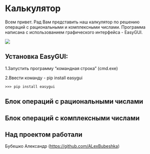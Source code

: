  Калькулятор
==============
Всем привет. Рад Вам представить наш калкулятор по решению операций с рациональными и комплексными числами.
Программа написана с использованием графического интерфейса - EasyGUI.	

<a href="https://files.fm/f/75huqfmky"><img src="https://files.fm/thumb_show.php?i=75huqfmky"></a>

Установка EasyGUI:
-------------
1.Запустить программу “командная строка” (cmd.exe)

2.Ввести команду - pip install easygui

    >>> pip install easygui

Блок операций с рациональными числами
---------------------------------------

Блок операций с комплексными числами
---------------------------------------

Над проектом работали
---------------------------------------
Бубешко Александр (https://github.com/ALexBubeshka)
